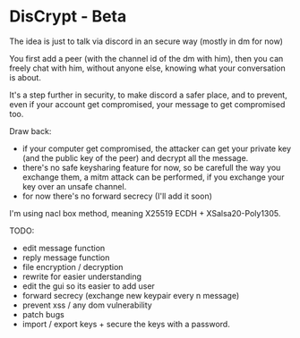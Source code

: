 # DisCrypt - Beta
The idea is just to talk via discord in an secure way (mostly in dm for  now)

You first add a peer (with the channel id of the dm with him), then you can freely chat with him, without anyone else, knowing what your conversation is about.

It's a step further in security, to make discord a safer place, and to prevent, even if your account get compromised, your message to get compromised too.

Draw back:
- if your computer get compromised, the attacker can get your private key (and the public key of the peer) and decrypt all the message.
- there's no safe keysharing feature for now, so be carefull the way you exchange them, a mitm attack can be performed, if you exchange your key over an unsafe channel.
- for now there's no forward secrecy (I'll add it soon)

I'm using nacl box method, meaning X25519 ECDH + XSalsa20-Poly1305.

TODO:
- edit message function
- reply message function
- file encryption / decryption
- rewrite for easier understanding
- edit the gui so its easier to add user
- forward secrecy (exchange new keypair every n message)
- prevent xss / any dom vulnerability
- patch bugs
- import / export keys + secure the keys with a password.
